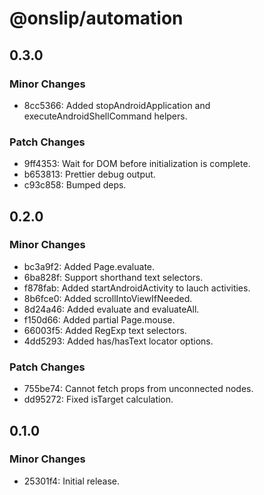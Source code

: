 # @onslip/automation

## 0.3.0

### Minor Changes

- 8cc5366: Added stopAndroidApplication and executeAndroidShellCommand helpers.

### Patch Changes

- 9ff4353: Wait for DOM before initialization is complete.
- b653813: Prettier debug output.
- c93c858: Bumped deps.

## 0.2.0

### Minor Changes

- bc3a9f2: Added Page.evaluate.
- 6ba828f: Support shorthand text selectors.
- f878fab: Added startAndroidActivity to lauch activities.
- 8b6fce0: Added scrollIntoViewIfNeeded.
- 8d24a46: Added evaluate and evaluateAll.
- f150d66: Added partial Page.mouse.
- 66003f5: Added RegExp text selectors.
- 4dd5293: Added has/hasText locator options.

### Patch Changes

- 755be74: Cannot fetch props from unconnected nodes.
- dd95272: Fixed isTarget calculation.

## 0.1.0

### Minor Changes

- 25301f4: Initial release.
